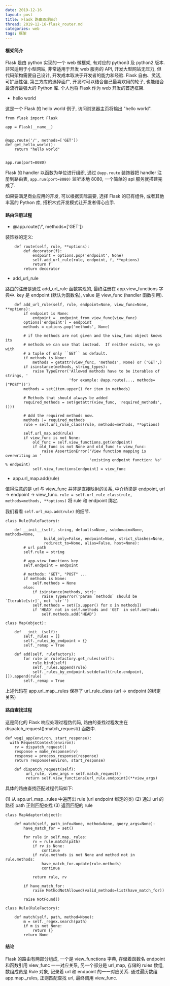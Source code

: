 ```yaml
---
date: 2019-12-16
layout: post
title: Flask 路由原理简介
thread: 2019-12-16-flask_router.md
categories: web
tags: 框架
---
```



#### 框架简介

Flask 是由 python 实现的一个 web 微框架, 有对应的 python3 及 python2 版本.
非常适用于小型网站, 非常适用于开发 web 服务的 API, 
开发大型网站无压力, 但代码架构需要自己设计, 开发成本取决于开发者的能力和经验.
Flask 自由、灵活, 可扩展性强, 第三方库的选择面广, 开发时可以结合自己最喜欢用的轮子, 也能结合最流行最强大的 Python 库.
个人也将 Flask 作为 web 开发的首选框架.


- hello world

这是一个 Flask 的 hello world 例子, 访问浏览器主页将输出 "hello world".

```
from flask import Flask

app = Flask(__name__)


@app.route('/', methods=['GET'])
def get_hello_world():
    return "hello world"


app.run(port=8080)
```

Flask 的 handler 以函数为单位进行组织, 通过 `@app.route` 装饰器把 handler 注册到路由表, `app.run(port=8080)` 监听本地 8080,
一个简单的 api 服务就搭建完成了.

如果要满足商业应用的开发, 可以根据实际需要, 选择 Flask 的已有组件, 或者其他丰富的 Python 库, 搭积木式开发模式让开发者得心应手.


#### 路由注册过程

- @app.route('/', methods=['GET'])

装饰器的定义:

```
    def route(self, rule, **options):
        def decorator(f):
            endpoint = options.pop('endpoint', None)
            self.add_url_rule(rule, endpoint, f, **options)
            return f
        return decorator
```

- add_url_rule

路由的注册是通过 add_url_rule 函数实现的, 最终注册在 app.view_functions 字典中. 
key 是 endpoint (默认为函数名), value 是 view_func (handler 函数引用).


```
    def add_url_rule(self, rule, endpoint=None, view_func=None, **options):
        if endpoint is None:
            endpoint = _endpoint_from_view_func(view_func)
        options['endpoint'] = endpoint
        methods = options.pop('methods', None)

        # if the methods are not given and the view_func object knows its
        # methods we can use that instead.  If neither exists, we go with
        # a tuple of only ``GET`` as default.
        if methods is None:
            methods = getattr(view_func, 'methods', None) or ('GET',)
        if isinstance(methods, string_types):
            raise TypeError('Allowed methods have to be iterables of strings, '
                            'for example: @app.route(..., methods=["POST"])')
        methods = set(item.upper() for item in methods)

        # Methods that should always be added
        required_methods = set(getattr(view_func, 'required_methods', ()))

        # Add the required methods now.
        methods |= required_methods
        rule = self.url_rule_class(rule, methods=methods, **options)

        self.url_map.add(rule)
        if view_func is not None:
            old_func = self.view_functions.get(endpoint)
            if old_func is not None and old_func != view_func:
                raise AssertionError('View function mapping is overwriting an '
                                     'existing endpoint function: %s' % endpoint)
            self.view_functions[endpoint] = view_func
```


- app.url_map.add(rule)

值得注意的是 url 与 view_func 并非是直接映射的关系, 中介桥梁是 endpoint, url -> endpoint -> view_func.
`rule = self.url_rule_class(rule, methods=methods, **options)` 将 rule 和 endpoint 绑定.

我们看看 `self.url_map.add(rule)` 的细节.


```
class Rule(RuleFactory):

    def __init__(self, string, defaults=None, subdomain=None, methods=None,
                 build_only=False, endpoint=None, strict_slashes=None,
                 redirect_to=None, alias=False, host=None):
        # url path
        self.rule = string
        
        # app.view_functions key
        self.endpoint = endpoint
        
        # methods: "GET", "POST" ...
        if methods is None: 
            self.methods = None
        else:
            if isinstance(methods, str):
                raise TypeError('param `methods` should be `Iterable[str]`, not `str`')
            self.methods = set([x.upper() for x in methods])
            if 'HEAD' not in self.methods and 'GET' in self.methods:
                self.methods.add('HEAD')
``` 

```
class Map(object):

    def __init__(self):
        self._rules = []
        self._rules_by_endpoint = {}
        self._remap = True

    def add(self, rulefactory):
        for rule in rulefactory.get_rules(self):
            rule.bind(self)
            self._rules.append(rule)
            self._rules_by_endpoint.setdefault(rule.endpoint, []).append(rule)
        self._remap = True
```

上述代码在 app.url_map._rules 保存了 url_rule_class (url -> endpoint 的绑定关系)


#### 路由查找过程

这是简化的 Flask 响应处理过程伪代码, 路由的查找过程发生在 dispatch_request():match_request() 函数中.

```
def wsgi_app(environ, start_response):
  with RequestContext(environ):
    rv = dispatch_request()
    response = make_response(rv)
    response = process_response(response)
    return response(environ, start_response)    
```

```
    def dispatch_request(self):
         url_rule, view_args = self.match_request()
         return self.view_functions[url_rule.endpoint](**view_args)
```


具体的路由查找匹配过程代码如下:

(1) 从 app.url_map._rules 中遍历出 rule (url endpoint 绑定的类)
(2) 通过 url 的路径 path 正则匹配查找
(3) 返回匹配的 rule

```
class MapAdapter(object):

    def match(self, path_info=None, method=None, query_args=None):
        have_match_for = set()

        for rule in self.map._rules:
            rv = rule.match(path)
            if rv is None:
                continue
            if rule.methods is not None and method not in rule.methods:
                have_match_for.update(rule.methods)
                continue

            return rule, rv

        if have_match_for:
            raise MethodNotAllowed(valid_methods=list(have_match_for))

        raise NotFound()
```

```
class Rule(RuleFactory):

    def match(self, path, method=None):
        m = self._regex.search(path)
        if m is not None:
            return {}
        return None
```


#### 结论

Flask 的路由有两部分组成, 一个是 view_functions 字典, 存储着函数名 endpoint 和函数引用 view_func 一一对应关系, 
另一个部分是 url_map, 存储的 rules 数组, 数组成员是 Rule 对象, 记录着 url 和 endpoint 的一一对应关系.
通过遍历数组 app.map._rules, 正则匹配查找 url, 最终调用 view_func.
